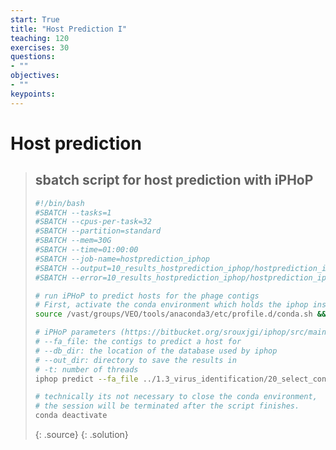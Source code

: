 ```yaml
---
start: True
title: "Host Prediction I"
teaching: 120
exercises: 30
questions:
- ""
objectives:
- ""
keypoints:
---
```


# Host prediction

> ## sbatch script for host prediction with iPHoP
> ```bash
> #!/bin/bash
> #SBATCH --tasks=1
> #SBATCH --cpus-per-task=32
> #SBATCH --partition=standard
> #SBATCH --mem=30G
> #SBATCH --time=01:00:00
> #SBATCH --job-name=hostprediction_iphop
> #SBATCH --output=10_results_hostprediction_iphop/hostprediction_iphop.slurm.%j.out
> #SBATCH --error=10_results_hostprediction_iphop/hostprediction_iphop.slurm.%j.err
> 
> # run iPHoP to predict hosts for the phage contigs
> # First, activate the conda environment which holds the iphop installation on draco:
> source /vast/groups/VEO/tools/anaconda3/etc/profile.d/conda.sh && conda activate iphop_v1.3.3
> 
> # iPHoP parameters (https://bitbucket.org/srouxjgi/iphop/src/main/)
> # --fa_file: the contigs to predict a host for
> # --db_dir: the location of the database used by iphop
> # --out_dir: directory to save the results in
> # -t: number of threads
> iphop predict --fa_file ../1.3_virus_identification/20_select_contigs/phage_contigs.fasta --db_dir /work/groups/VEO/databases/iphop/v20240325/Aug_2023_pub_rw/ --out_dir 10_results_hostprediction_iphop -t 30
> 
> # technically its not necessary to close the conda environment, 
> # the session will be terminated after the script finishes.
> conda deactivate
>```
> {: .source}
{: .solution}
